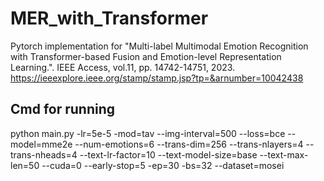 # MER_with_Transformer
Pytorch implementation for "Multi-label Multimodal Emotion Recognition with Transformer-based Fusion and Emotion-level Representation Learning.". IEEE Access, vol.11, pp. 14742-14751, 2023. https://ieeexplore.ieee.org/stamp/stamp.jsp?tp=&arnumber=10042438
## Cmd for running
python main.py -lr=5e-5 -mod=tav --img-interval=500 --loss=bce --model=mme2e --num-emotions=6 --trans-dim=256 --trans-nlayers=4 --trans-nheads=4 --text-lr-factor=10 --text-model-size=base --text-max-len=50 --cuda=0 --early-stop=5 -ep=30 -bs=32 --dataset=mosei
